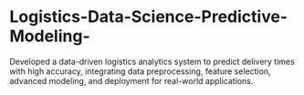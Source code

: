 # Logistics-Data-Science-Predictive-Modeling-
Developed a data-driven logistics analytics system to predict delivery times with high accuracy, integrating data preprocessing, feature selection, advanced modeling, and deployment for real-world applications.
